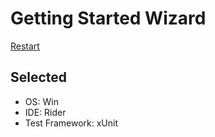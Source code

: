 # Getting Started Wizard

[Restart](/docs/wiz/readme.md)

## Selected

* OS: Win
* IDE: Rider
* Test Framework: xUnit
